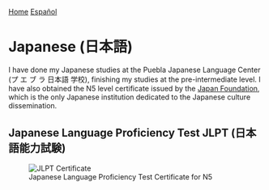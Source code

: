 [Home](index.md)
[Español](japaneseesp.md)
# Japanese (日本語)

I have done my Japanese studies at the Puebla Japanese Language Center (プ エ ブ ラ 日本語 学校), finishing my studies at the pre-intermediate level. I have also obtained the N5 level certificate issued by the [Japan Foundation](https://www.jpf.go.jp/e/), which is the only Japanese institution dedicated to the Japanese culture dissemination.

## Japanese Language Proficiency Test JLPT (日本語能力試験)

<figure>
  <img
  src="https://imgur.com/D0Bz93f.jpg"
  alt="JLPT Certificate">
  <figcaption>Japanese Language Proficiency Test Certificate for N5 </figcaption>
</figure>